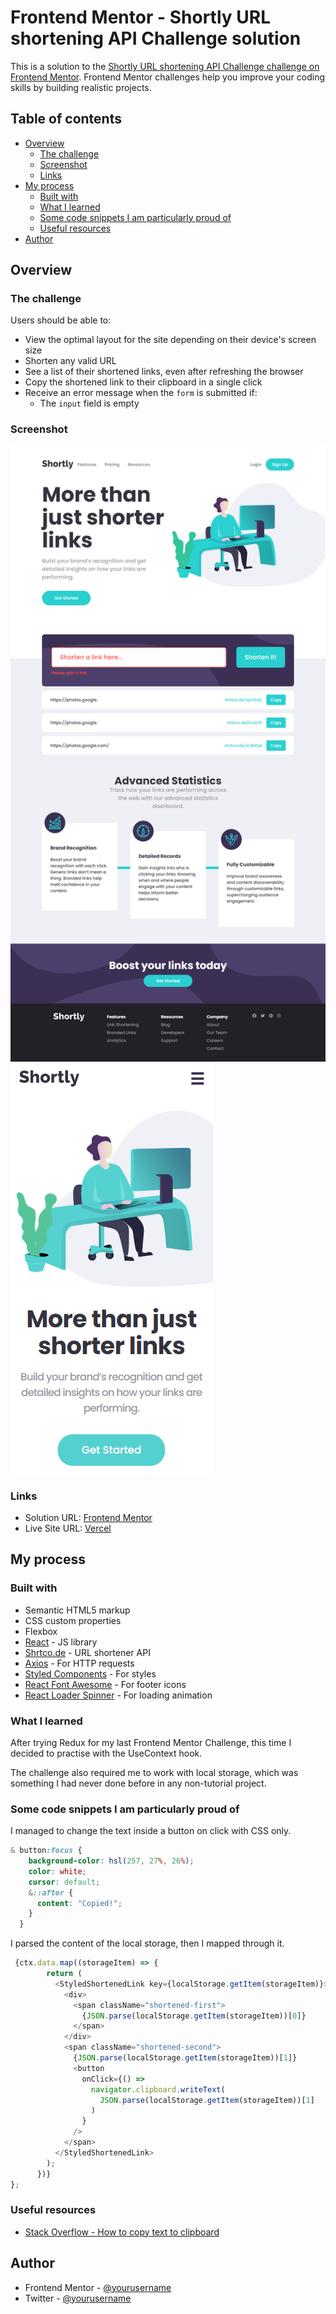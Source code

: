 # Frontend Mentor - Shortly URL shortening API Challenge solution

This is a solution to the [Shortly URL shortening API Challenge challenge on Frontend Mentor](https://www.frontendmentor.io/challenges/url-shortening-api-landing-page-2ce3ob-G). Frontend Mentor challenges help you improve your coding skills by building realistic projects.

## Table of contents

- [Overview](#overview)
  - [The challenge](#the-challenge)
  - [Screenshot](#screenshot)
  - [Links](#links)
- [My process](#my-process)
  - [Built with](#built-with)
  - [What I learned](#what-i-learned)
  - [Some code snippets I am particularly proud of](#some-code-snippets-i-am-particularly-proud-of)
  - [Useful resources](#useful-resources)
- [Author](#author)

## Overview

### The challenge

Users should be able to:

- View the optimal layout for the site depending on their device's screen size
- Shorten any valid URL
- See a list of their shortened links, even after refreshing the browser
- Copy the shortened link to their clipboard in a single click
- Receive an error message when the `form` is submitted if:
  - The `input` field is empty

### Screenshot

![](./shortly3.PNG)
![](./shortly2.PNG)

### Links

- Solution URL: [Frontend Mentor](https://www.frontendmentor.io/solutions/reacturlshorteningapi-1CGUKJvxm)
- Live Site URL: [Vercel](https://react-url-shortening-api-ochre.vercel.app/)

## My process

### Built with

- Semantic HTML5 markup
- CSS custom properties
- Flexbox
- [React](https://reactjs.org/) - JS library
- [Shrtco.de](https://shrtco.de/) - URL shortener API
- [Axios](https://www.npmjs.com/package/axios) - For HTTP requests
- [Styled Components](https://styled-components.com/) - For styles
- [React Font Awesome](https://fontawesome.com/v5.15/how-to-use/on-the-web/using-with/react) - For footer icons
- [React Loader Spinner](https://www.npmjs.com/package/react-loader-spinner) - For loading animation

### What I learned

After trying Redux for my last Frontend Mentor Challenge, this time I decided to practise with the UseContext hook.

The challenge also required me to work with local storage, which was something I had never done before in any non-tutorial project.

### Some code snippets I am particularly proud of


I managed to change the text inside a button on click with CSS only.
```css
& button:focus {
    background-color: hsl(257, 27%, 26%);
    color: white;
    cursor: default;
    &::after {
      content: "Copied!";
    }
  }
```
I parsed the content of the local storage, then I mapped through it.
```js
 {ctx.data.map((storageItem) => {
        return (
          <StyledShortenedLink key={localStorage.getItem(storageItem)}>
            <div>
              <span className="shortened-first">
                {JSON.parse(localStorage.getItem(storageItem))[0]}
              </span>
            </div>
            <span className="shortened-second">
              {JSON.parse(localStorage.getItem(storageItem))[1]}
              <button
                onClick={() =>
                  navigator.clipboard.writeText(
                    JSON.parse(localStorage.getItem(storageItem))[1]
                  )
                }
              />
            </span>
          </StyledShortenedLink>
        );
      })}
};
```

### Useful resources

- [Stack Overflow - How to copy text to clipboard](https://stackoverflow.com/questions/39501289/in-reactjs-how-to-copy-text-to-clipboard)

## Author

- Frontend Mentor - [@yourusername](https://www.frontendmentor.io/profile/alessioitalo)
- Twitter - [@yourusername](https://www.twitter.com/alessioitalo)
